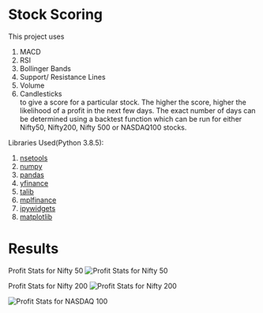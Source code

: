 # Stock Scoring

This project uses 
1. MACD
2. RSI
3. Bollinger Bands
4. Support/ Resistance Lines
5. Volume
6. Candlesticks<br>
to give a score for a particular stock. The higher the score, higher the likelihood of a profit in the next few days. The exact number of days can be 
determined using a backtest function which can be run for either Nifty50, Nifty200, Nifty 500 or NASDAQ100 stocks. 

Libraries Used(Python 3.8.5):
1. [nsetools](https://pypi.org/project/nsetools/)
2. [numpy](https://numpy.org/)
3. [pandas](https://pandas.pydata.org/)
4. [yfinance](https://pypi.org/project/yfinance/)
5. [talib](https://github.com/mrjbq7/ta-lib)
6. [mplfinance](https://pypi.org/project/mpl-finance/)
7. [ipywidgets](https://ipywidgets.readthedocs.io/en/stable/)
8. [matplotlib](https://matplotlib.org/)

# Results
Profit Stats for Nifty 50
![Profit Stats for Nifty 50](https://drive.google.com/uc?export=view&id=1qtV2jcKBxRLfxaLOnasfETooZie6ale-)

Profit Stats for Nifty 200
![Profit Stats for Nifty 200](https://drive.google.com/uc?export=view&id=1ZqIp5TgO4qZLrZsG8CxJ4ZPzYpEd-eq4)

![Profit Stats for NASDAQ 100]()

